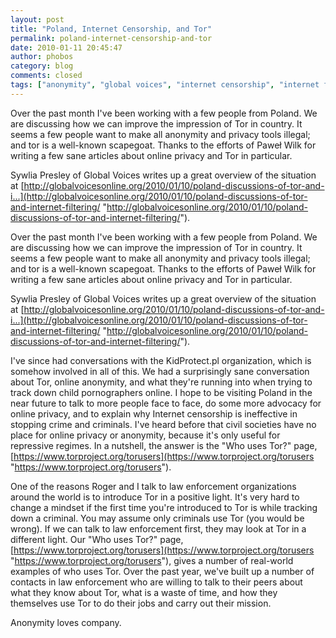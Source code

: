 ```yaml
---
layout: post
title: "Poland, Internet Censorship, and Tor"
permalink: poland-internet-censorship-and-tor
date: 2010-01-11 20:45:47
author: phobos
category: blog
comments: closed
tags: ["anonymity", "global voices", "internet censorship", "internet freedom", "law enforcement", "poland", "privacy"]
---
```


Over the past month I've been working with a few people from Poland. We are discussing how we can improve the impression of Tor in country. It seems a few people want to make all anonymity and privacy tools illegal; and tor is a well-known scapegoat. Thanks to the efforts of Paweł Wilk for writing a few sane articles about online privacy and Tor in particular.

Sywlia Presley of Global Voices writes up a great overview of the situation at [http://globalvoicesonline.org/2010/01/10/poland-discussions-of-tor-and-i...](http://globalvoicesonline.org/2010/01/10/poland-discussions-of-tor-and-internet-filtering/ "http://globalvoicesonline.org/2010/01/10/poland-discussions-of-tor-and-internet-filtering/").

<!-- more -->

Over the past month I've been working with a few people from Poland. We are discussing how we can improve the impression of Tor in country. It seems a few people want to make all anonymity and privacy tools illegal; and tor is a well-known scapegoat. Thanks to the efforts of Paweł Wilk for writing a few sane articles about online privacy and Tor in particular.

Sywlia Presley of Global Voices writes up a great overview of the situation at [http://globalvoicesonline.org/2010/01/10/poland-discussions-of-tor-and-i...](http://globalvoicesonline.org/2010/01/10/poland-discussions-of-tor-and-internet-filtering/ "http://globalvoicesonline.org/2010/01/10/poland-discussions-of-tor-and-internet-filtering/").

I've since had conversations with the KidProtect.pl organization, which is somehow involved in all of this. We had a surprisingly sane conversation about Tor, online anonymity, and what they're running into when trying to track down child pornographers online. I hope to be visiting Poland in the near future to talk to more people face to face, do some more advocacy for online privacy, and to explain why Internet censorship is ineffective in stopping crime and criminals. I've heard before that civil societies have no place for online privacy or anonymity, because it's only useful for repressive regimes. In a nutshell, the answer is the "Who uses Tor?" page, [https://www.torproject.org/torusers](https://www.torproject.org/torusers "https://www.torproject.org/torusers").

One of the reasons Roger and I talk to law enforcement organizations around the world is to introduce Tor in a positive light. It's very hard to change a mindset if the first time you're introduced to Tor is while tracking down a criminal. You may assume only criminals use Tor (you would be wrong). If we can talk to law enforcement first, they may look at Tor in a different light. Our "Who uses Tor?" page, [https://www.torproject.org/torusers](https://www.torproject.org/torusers "https://www.torproject.org/torusers"), gives a number of real-world examples of who uses Tor. Over the past year, we've built up a number of contacts in law enforcement who are willing to talk to their peers about what they know about Tor, what is a waste of time, and how they themselves use Tor to do their jobs and carry out their mission.

Anonymity loves company.
